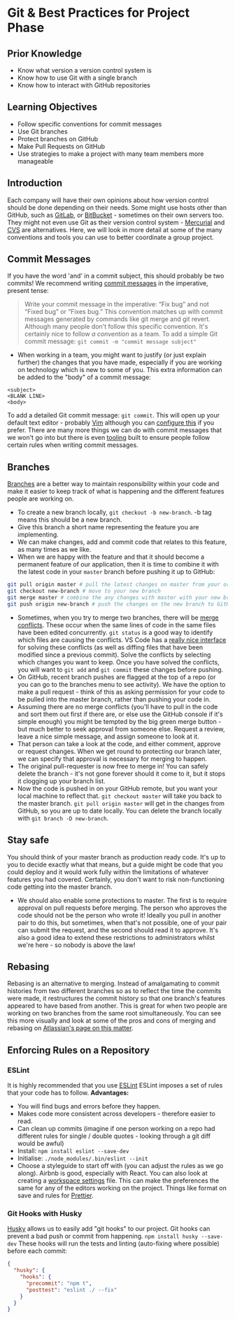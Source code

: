 # Git & Best Practices for Project Phase

## Prior Knowledge

- Know what version a version control system is
- Know how to use Git with a single branch
- Know how to interact with GitHub repositories

## Learning Objectives

- Follow specific conventions for commit messages
- Use Git branches
- Protect branches on GitHub
- Make Pull Requests on GitHub
- Use strategies to make a project with many team members more manageable

## Introduction

Each company will have their own opinions about how version control should be done depending on their needs. Some might use hosts other than GitHub, such as [GitLab](https://about.gitlab.com/), or [BitBucket](https://bitbucket.org/product/) - sometimes on their own servers too. They might not even use Git as their version control system - [Mercurial](https://www.mercurial-scm.org/) and [CVS](https://nongnu.org/cvs/) are alternatives. Here, we will look in more detail at some of the many conventions and tools you can use to better coordinate a group project.

## Commit Messages

If you have the word 'and' in a commit subject, this should probably be two commits! We recommend writing [commit messages](https://medium.com/@steveamaza/how-to-write-a-proper-git-commit-message-e028865e5791) in the imperative, present tense:

> Write your commit message in the imperative: “Fix bug” and not “Fixed bug” or “Fixes bug.” This convention matches up with commit messages generated by commands like git merge and git revert.
> Although many people don't follow this specific convention. It's certainly nice to follow _a convention_ as a team.
> To add a simple Git commit message: `git commit -m "commit message subject"`

- When working in a team, you might want to justify (or just explain further) the changes that you have made, especially if you are working on technology which is new to some of you. This extra information can be added to the "body" of a commit message:

```
<subject>
<BLANK LINE>
<body>
```

To add a detailed Git commit message: `git commit`. This will open up your default text editor - probably [Vim](https://stackoverflow.com/questions/6098742/using-git-commit-a-with-vim) although you can [configure this](https://code.visualstudio.com/docs/editor/versioncontrol#_vs-code-as-git-editor) if you prefer.
There are many more things we can do with commit messages that we won't go into but there is even [tooling](https://github.com/commitizen/cz-cli) built to ensure people follow certain rules when writing commit messages.

## Branches

[Branches](https://www.atlassian.com/git/tutorials/using-branches) are a better way to maintain responsibility within your code and make it easier to keep track of what is happening and the different features people are working on.

- To create a new branch locally, `git checkout -b new-branch`. -b tag means this should be a new branch.
- Give this branch a short name representing the feature you are implementing.
- We can make changes, add and commit code that relates to this feature, as many times as we like.
- When we are happy with the feature and that it should become a permanent feature of our application, then it is time to combine it with the latest code in your `master` branch before pushing it up to GitHub:

```sh
git pull origin master # pull the latest changes on master from your origin remote
git checkout new-branch # move to your new branch
git merge master # combine the any changes with master with your new branch
git push origin new-branch # push the changes on the new branch to GitHub
```

- Sometimes, when you try to merge two branches, there will be [merge conflicts](https://www.atlassian.com/git/tutorials/using-branches/merge-conflicts). These occur when the same lines of code in the same files have been edited concurrently. `git status` is a good way to identify which files are causing the conflicts. VS Code has a [really nice interface](https://code.visualstudio.com/Docs/editor/versioncontrol#_merge-conflicts) for solving these conflicts (as well as diffing files that have been modified since a previous commit). Solve the conflicts by selecting which changes you want to keep. Once you have solved the conflicts, you will want to `git add` and `git commit` these changes before pushing.
- On GitHub, recent branch pushes are flagged at the top of a repo (or you can go to the branches menu to see activity). We have the option to make a pull request - think of this as asking permission for your code to be pulled into the master branch, rather than pushing your code in.
- Assuming there are no merge conflicts (you'll have to pull in the code and sort them out first if there are, or else use the GitHub console if it's simple enough) you might be tempted by the big green merge button - but much better to seek approval from someone else. Request a review, leave a nice simple message, and assign someone to look at it.
- That person can take a look at the code, and either comment, approve or request changes. When we get round to protecting our branch later, we can specify that approval is necessary for merging to happen.
- The original pull-requester is now free to merge in! You can safely delete the branch - it's not gone forever should it come to it, but it stops it clogging up your branch list.
- Now the code is pushed in on your GitHub remote, but you want your local machine to reflect that. `git checkout master` will take you back to the master branch. `git pull origin master` will get in the changes from GitHub, so you are up to date locally. You can delete the branch locally with `git branch -D new-branch`.

## Stay safe

You should think of your master branch as production ready code. It's up to you to decide exactly what that means, but a guide might be code that you could deploy and it would work fully within the limitations of whatever features you had covered. Certainly, you don't want to risk non-functioning code getting into the master branch.

- We should also enable some protections to master. The first is to require approval on pull requests before merging. The person who approves the code should not be the person who wrote it! Ideally you pull in another pair to do this, but sometimes, when that's not possible, one of your pair can submit the request, and the second should read it to approve. It's also a good idea to extend these restrictions to administrators whilst we're here - so nobody is above the law!

## Rebasing

Rebasing is an alternative to merging. Instead of amalgamating to commit histories from two different branches so as to reflect the time the commits were made, it restructures the commit history so that one branch's features appeared to have based from another. This is great for when two people are working on two branches from the same root simultaneously.
You can see this more visually and look at some of the pros and cons of merging and rebasing on [Atlassian's page on this matter](https://www.atlassian.com/git/tutorials/merging-vs-rebasing).

## Enforcing Rules on a Repository

### ESLint

It is highly recommended that you use [ESLint](https://eslint.org/docs/user-guide/getting-started)
ESLint imposes a set of rules that your code has to follow.
**Advantages:**

- You will find bugs and errors before they happen.
- Makes code more consistent across developers - therefore easier to read.
- Can clean up commits (imagine if one person working on a repo had different rules for single / double quotes - looking through a git diff would be awful)
- Install: `npm install eslint --save-dev`
- Initialise: `./node_modules/.bin/eslint --init`
- Choose a styleguide to start off with (you can adjust the rules as we go along). Airbnb is good, especially with React.
  You can also look at creating a [workspace settings](https://code.visualstudio.com/docs/getstarted/settings) file. This can make the preferences the same for any of the editors working on the project. Things like format on save and rules for [Prettier](https://prettier.io/).

### Git Hooks with Husky

[Husky](https://github.com/typicode/husky) allows us to easily add "git hooks" to our project.
Git hooks can prevent a bad push or commit from happening.
`npm install husky --save-dev`
These hooks will run the tests and linting (auto-fixing where possible) before each commit:

```json
{
  "husky": {
    "hooks": {
      "precommit": "npm t",
      "posttest": "eslint ./ --fix"
    }
  }
}
```
